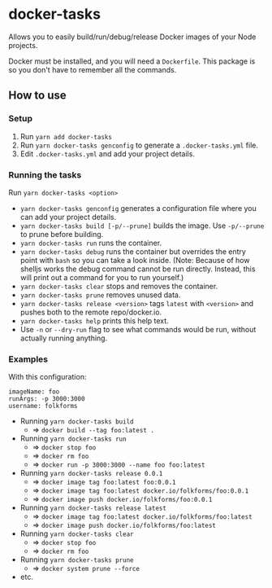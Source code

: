 # docker-tasks

Allows you to easily build/run/debug/release Docker images of your Node projects.

Docker must be installed, and you will need a `Dockerfile`. This package is so you don't have to remember all the commands.

## How to use

### Setup

1. Run `yarn add docker-tasks`
2. Run `yarn docker-tasks genconfig` to generate a `.docker-tasks.yml` file.
3. Edit `.docker-tasks.yml` and add your project details.

### Running the tasks

Run `yarn docker-tasks <option>`

- `yarn docker-tasks genconfig` generates a configuration file where you can add your project details.
- `yarn docker-tasks build [-p/--prune]` builds the image. Use `-p/--prune` to prune before building.
- `yarn docker-tasks run` runs the container.
- `yarn docker-tasks debug` runs the container but overrides the entry point with `bash` so you can take a look inside. (Note: Because of how shelljs works the debug command cannot be run directly. Instead, this will print out a command for you to run yourself.)
- `yarn docker-tasks clear` stops and removes the container.
- `yarn docker-tasks prune` removes unused data.
- `yarn docker-tasks release <version>` tags `latest` with `<version>` and pushes both to the remote repo/docker.io.
- `yarn docker-tasks help` prints this help text.
- Use `-n` or `--dry-run` flag to see what commands would be run, without actually running anything.

### Examples

With this configuration:

```
imageName: foo
runArgs: -p 3000:3000
username: folkforms
```

- Running `yarn docker-tasks build`
  - => `docker build --tag foo:latest .`
- Running `yarn docker-tasks run`
  - => `docker stop foo`
  - => `docker rm foo`
  - => `docker run -p 3000:3000 --name foo foo:latest`
- Running `yarn docker-tasks release 0.0.1`
  - => `docker image tag foo:latest foo:0.0.1`
  - => `docker image tag foo:latest docker.io/folkforms/foo:0.0.1`
  - => `docker image push docker.io/folkforms/foo:0.0.1`
- Running `yarn docker-tasks release latest`
  - => `docker image tag foo:latest docker.io/folkforms/foo:latest`
  - => `docker image push docker.io/folkforms/foo:latest`
- Running `yarn docker-tasks clear`
  - => `docker stop foo`
  - => `docker rm foo`
- Running `yarn docker-tasks prune`
  - => `docker system prune --force`
- etc.
